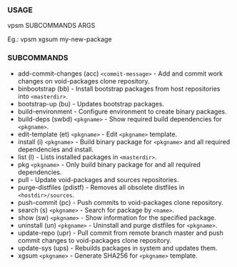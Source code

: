 ### USAGE
vpsm SUBCOMMANDS ARGS

Eg.: vpsm xgsum my-new-package

### SUBCOMMANDS
* add-commit-changes (acc) `<commit-message>`   - Add and commit work changes on void-packages clone repository.
* binbootstrap (bb)                             - Install bootstrap packages from host repositories into `<masterdir>`.
* bootstrap-up (bu)                             - Updates bootstrap packages.
* build-environment                             - Configure environment to create binary packages.
* build-deps (swbd) `<pkgname>`                 - Show required build dependencies for `<pkgname>`.
* edit-template (et) `<pkgname>`                - Edit `<pkgname>` template.
* install (i) `<pkgname>`                       - Build binary package for `<pkgname>` and all required dependencies and install.
* list (l)                                      - Lists installed packages in `<masterdir>`.
* pkg `<pkgname>`                               - Only build binary package for <pkgname> and all required dependencies.
* pull                                          - Update void-packages and sources repositories.
* purge-distfiles (pdistf)                      - Removes all obsolete distfiles in `<hostdir>/sources`.
* push-commit (pc)                              - Push commits to void-packages clone repository.
* search (s) `<pkgname>`                        - Search for package by `<name>`.
* show (sw) `<pkgname>`                         - Show information for the specified package.
* uninstall (un) `<pkgname>`                    - Uninstall and purge distfiles for `<pkgname>`.
* update-repo (upr)                             - Pull commit from remote branch master and push commit changes to void-packages clone repository.
* update-sys (ups)                              - Rebuilds packages in system and updates them.
* xgsum `<pkgname>`                             - Generate SHA256 for `<pkgname>` template.
